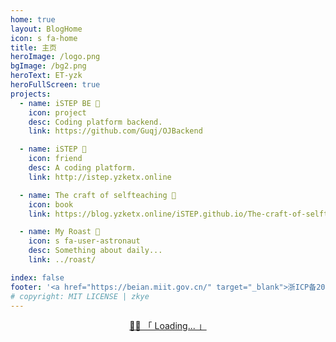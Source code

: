 ```yaml
---
home: true
layout: BlogHome
icon: s fa-home
title: 主页
heroImage: /logo.png
bgImage: /bg2.png
heroText: ET-yzk
heroFullScreen: true
projects:
  - name: iSTEP BE 🥤
    icon: project
    desc: Coding platform backend.
    link: https://github.com/Guqj/OJBackend

  - name: iSTEP 🍻
    icon: friend
    desc: A coding platform.
    link: http://istep.yzketx.online

  - name: The craft of selfteaching 🧭
    icon: book
    link: https://blog.yzketx.online/iSTEP.github.io/The-craft-of-selfteaching/

  - name: My Roast 🫥
    icon: s fa-user-astronaut
    desc: Something about daily...
    link: ../roast/

index: false
footer: '<a href="https://beian.miit.gov.cn/" target="_blank">浙ICP备2020044365号-2</a>'
# copyright: MIT LICENSE | zkye
---
```


<!-- 这里直接用 Vue Ajax 存在跨域问题；而 fetch 为浏览器方法，使用在build时node.js会警告 -->

<p class="heti" id="hitokoto" style="text-align:center"><a href="#" id="hitokoto_text">🍥🍃 「 Loading... 」</a></p>

<script>
export default {
  mounted() {
    axios.get('https://v1.hitokoto.cn/?c=d&c=e&c=i&c=j&c=k')
      .then(({ data }) => {
        const hitokoto = document.getElementById('hitokoto_text')
        hitokoto.href = 'https://hitokoto.cn/?uuid=' + data.uuid
        hitokoto.innerText = '🍃「 ' + data.hitokoto + '」'
    })
    .catch(console.error)
  },
}
</script>
